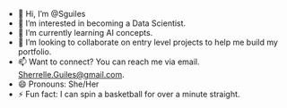 - 👋 Hi, I’m @Sguiles
- 👀 I’m interested in becoming a Data Scientist.
- 🌱 I’m currently learning AI concepts.
- 💞️ I’m looking to collaborate on entry level projects to help me build my portfolio.
- 📫 Want to connect? You can reach me via email. Sherrelle.Guiles@gmail.com.
- 😄 Pronouns: She/Her
- ⚡ Fun fact: I can spin a basketball for over a minute straight.

<!---
Sguiles/Sguiles is a ✨ special ✨ repository because its `README.md` (this file) appears on your GitHub profile.
You can click the Preview link to take a look at your changes.
--->
